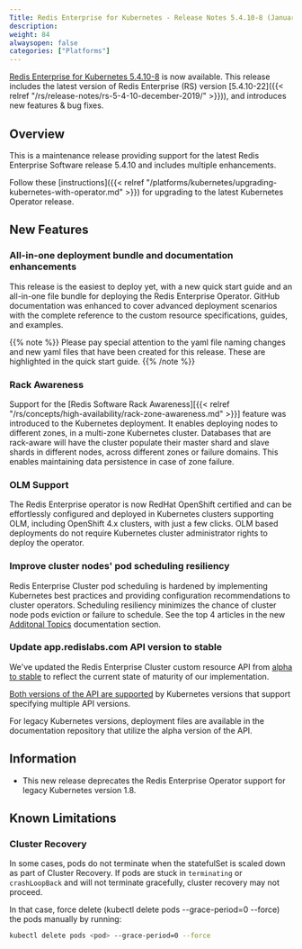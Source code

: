 ```yaml
---
Title: Redis Enterprise for Kubernetes - Release Notes 5.4.10-8 (January 2019)
description:
weight: 84
alwaysopen: false
categories: ["Platforms"]
---
```

[Redis Enterprise for Kubernetes 5.4.10-8](https://github.com/RedisLabs/redis-enterprise-k8s-docs/releases/tag/5.4.10-8) is now available.
This release includes the latest version of Redis Enterprise (RS) version [5.4.10-22]({{< relref "/rs/release-notes/rs-5-4-10-december-2019/" >}})), and introduces new features & bug fixes.

## Overview

This is a maintenance release providing support for the latest Redis Enterprise Software release 5.4.10 and includes multiple enhancements.

Follow these [instructions]({{< relref "/platforms/kubernetes/upgrading-kubernetes-with-operator.md" >}}) for upgrading to the latest Kubernetes Operator release.

## New Features

### All-in-one deployment bundle and documentation enhancements

This release is the easiest to deploy yet, with a new quick start guide and an all-in-one file bundle for deploying the Redis Enterprise Operator. GitHub documentation was enhanced to cover advanced deployment scenarios with the complete reference to the custom resource specifications, guides, and examples.

{{% note %}}
Please pay special attention to the yaml file naming changes and new yaml files that have been created for this release. These are highlighted in the quick start guide.
{{% /note %}}

### Rack Awareness

Support for the [Redis Software Rack Awareness][{{< relref "/rs/concepts/high-availability/rack-zone-awareness.md" >}}] feature was introduced to the Kubernetes deployment. It enables deploying nodes to different zones, in a multi-zone Kubernetes cluster. Databases that are rack-aware will have the cluster populate their master shard and slave shards in different nodes, across different zones or failure domains. This enables maintaining data persistence in case of zone failure.

### OLM Support

The Redis Enterprise operator is now RedHat OpenShift certified and can be effortlessly configured and deployed in Kubernetes clusters supporting OLM, including OpenShift 4.x clusters, with just a few clicks. OLM based deployments do not require Kubernetes cluster administrator rights to deploy the operator.

### Improve cluster nodes' pod scheduling resiliency

Redis Enterprise Cluster pod scheduling is hardened by implementing Kubernetes best practices and providing configuration recommendations to cluster operators. Scheduling resiliency minimizes the chance of cluster node pods eviction or failure to schedule.
See the top 4 articles in the new [Additonal Topics](https://github.com/RedisLabs/redis-enterprise-k8s-docs/blob/92a2eff4b8c4ccafac459138f12e5f38acde825c/docs/topics.md#additional-topics) documentation section.

### Update app.redislabs.com API version to stable

We've updated the Redis Enterprise Cluster custom resource API from [alpha to stable](https://kubernetes.io/docs/concepts/overview/kubernetes-api/#api-versioning) to reflect the current state of maturity of our implementation.

[Both versions of the API are supported](https://kubernetes.io/docs/tasks/access-kubernetes-api/custom-resources/custom-resource-definition-versioning/#specify-multiple-versions) by Kubernetes versions that support specifying multiple API versions.

For legacy Kubernetes versions, deployment files are available in the documentation repository that utilize the alpha version of the API.

## Information

- This new release deprecates the Redis Enterprise Operator support for legacy Kubernetes version 1.8.

## Known Limitations

### Cluster Recovery

In some cases, pods do not terminate when the statefulSet is scaled down as part of Cluster Recovery. If pods are stuck in `terminating` or `crashLoopBack` and will not terminate gracefully, cluster recovery may not proceed.

In that case, force delete (kubectl delete pods <pod> --grace-period=0 --force) the pods manually by running:

```bash
kubectl delete pods <pod> --grace-period=0 --force
```
